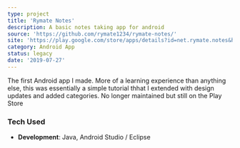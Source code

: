 ```yaml
---
type: project
title: 'Rymate Notes'
description: A basic notes taking app for android
source: 'https://github.com/rymate1234/rymate-notes/'
site: 'https://play.google.com/store/apps/details?id=net.rymate.notes&hl=en_US'
category: Android App
status: legacy
date: '2019-07-27'
---
```


The first Android app I made. More of a learning experience than anything else, this was essentially a simple tutorial thhat I extended with design updates and added categories. No longer maintained but still on the Play Store

### Tech Used

- **Development**: Java, Android Studio / Eclipse
